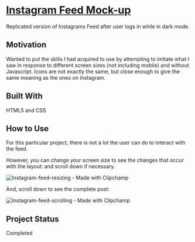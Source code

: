 # [Instagram Feed Mock-up](https://scriptsculptorjs.github.io/instagram-feed-practice/)
Replicated version of Instagrams Feed after user logs in while in dark mode.

## Motivation
Wanted to put the skills I had acquired to use by attempting to imitate what I saw in response to different screen sizes (not including mobile) and without Javascript. Icons are not exactly the same, but close enough to give the same meaning as the ones on Instagram.

## Built With
HTML5 and CSS

## How to Use
For this particular project, there is not a lot the user can do to interact with the feed.

However, you can change your screen size to see the changes that occur with the layout: and scroll down if necessary.

![Instagram-feed-resizing - Made with Clipchamp](https://github.com/user-attachments/assets/76ec625a-366e-49b0-a15f-bc25a8b036f9)

And, scroll down to see the complete post:

![Instagram-feed-scrolling - Made with Clipchamp](https://github.com/user-attachments/assets/13392bb4-6bfa-4b9f-a3e7-136c176e26b2)

## Project Status
Completed